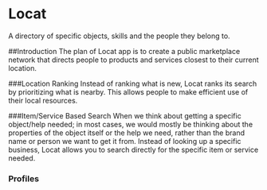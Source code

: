 # Locat
A directory of specific objects, skills and the people they belong to.

##Introduction
The plan of Locat app is to create a public marketplace network that directs people to products and services closest to their current location.

###Location Ranking
Instead of ranking what is new, Locat ranks its search by prioritizing what is nearby. This allows people to make efficient use of their local resources.

###Item/Service Based Search
When we think about getting a specific object/help needed; in most cases, we would mostly be thinking about the properties of the object itself or the help we need, rather than the brand name or person we want to get it from. Instead of looking up a specific business, Locat allows you to search directly for the specific item or service needed.

### Profiles
